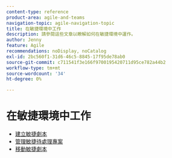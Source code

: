```yaml
---
content-type: reference
product-area: agile-and-teams
navigation-topic: agile-navigation-topic
title: 在敏捷環境中工作
description: 請參閱這些文章以瞭解如何在敏捷環境中運作。
author: Jenny
feature: Agile
recommendations: noDisplay, noCatalog
exl-id: 2bc560f1-31d6-46c5-8845-17f95de78ab0
source-git-commit: c711541f3e166f9700195420711d95ce782a44b2
workflow-type: tm+mt
source-wordcount: '34'
ht-degree: 0%

---
```


# 在敏捷環境中工作

* [建立敏捷劇本](../../agile/work-in-an-agile-environment/create-an-agile-story.md)
* [管理敏捷待處理專案](../../agile/work-in-an-agile-environment/manage-the-agile-backlog.md)
* [移動敏捷劇本](../../agile/work-in-an-agile-environment/move-an-agile-story.md)
